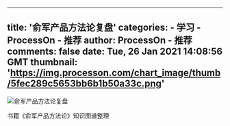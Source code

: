 
---
title: '俞军产品方法论复盘'
categories: 
    - 学习
    - ProcessOn - 推荐
author: ProcessOn - 推荐
comments: false
date: Tue, 26 Jan 2021 14:08:56 GMT
thumbnail: 'https://img.processon.com/chart_image/thumb/5fec289c5653bb6b1b50a33c.png'
---

<div>   
<img class="thumb" alt="俞军产品方法论复盘" src="https://img.processon.com/chart_image/thumb/5fec289c5653bb6b1b50a33c.png" referrerpolicy="no-referrer">
<p>书籍《俞军产品方法论》知识图谱整理</p>  
</div>
            